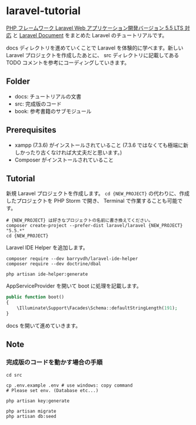 # laravel-tutorial

[PHP フレームワーク Laravel Web アプリケーション開発バージョン 5.5 LTS 対応](https://www.socym.co.jp/book/1184) と
[Laravel Document](https://readouble.com/laravel/) をまとめた Laravel のチュートリアルです。

docs ディレクトリを進めていくことで Laravel を体験的に学べます。新しい Laravel プロジェクトを作成したあとに、 src ディレクトリに記載してある TODO コメントを参考にコーディングしていきます。

## Folder

- docs: チュートリアルの文書
- src: 完成版のコード
- book: 参考書籍のサブモジュール

## Prerequisites

- xampp (7.3.6) がインストールされていること (7.3.6 ではなくても極端に新しかったり古くなければ大丈夫だと思います。)
- Composer がインストールされていること

## Tutorial

新規 Laravel プロジェクトを作成します。 `cd {NEW_PROJECT}` の代わりに、作成したプロジェクトを PHP Storm で開き、 Terminal で作業することも可能です。

```shell
# {NEW_PROJECT} は好きなプロジェクトの名前に書き換えてください。
composer create-project --prefer-dist laravel/laravel {NEW_PROJECT} "5.5.*"
cd {NEW_PROJECT}
```

Laravel IDE Helper を追加します。

```shell
composer require --dev barryvdh/laravel-ide-helper
composer require --dev doctrine/dbal

php artisan ide-helper:generate
```

AppServiceProvider を開いて boot に処理を記載します。

```php
public function boot()
{
    \Illuminate\Support\Facades\Schema::defaultStringLength(191);
}
```

docs を開いて進めていきます。

## Note

### 完成版のコードを動かす場合の手順

```shell
cd src
```

```shell
cp .env.example .env # use windows: copy command
# Please set env. (Database etc...)

php artisan key:generate
```

```shell
php artisan migrate
php artisan db:seed
```
